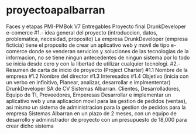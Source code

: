 # proyectoapalbarran
Faces y etapas PMI-PMBok V7 Entregables Proyecto final DrunkDeveloper e-comerce
#1.- idea general del proyecto (introduccion, datos, problematica, necesidad, proposito)
La empresa DrunkDeveloper (empresa ficticia) tiene el proposito de crear un aplicativo web y movil de tipo e-comerce donde se venderan servicios y soluciones de las tecnologias de la informacion, no se tiene ningun antecedentes de ningun sistema  por lo todo se inicia desde cero y con la libertad de utilizar cualquier tecnologi. 
#2.- Resumen de carta de inicio de proyecto (Project Charter)
#1.1 Nombre de la empresa
#1.2 Nombre del director
#1.3 Interesados
#1.4 Objetivo (inicia con un verbo en infinitivo, Planear, analizar, desarrollar e implmententar)
DrunkDeveloper SA de CV Sistemas Albarran.
Clientes, Desarrolladores, Equipo de TI, Proveedores, Emperesas
Desarrollar e implementar un aplicativo web y una aplicacion movil para las gestion de pedidos (ventas), asi mismo un sistema de administracion para la gestion de pedidos para la empresa Sistemas Albarran en un plazo de 2 meses, con un equipo de desarrollo y administrador de proyecto con un presupuesto de 18,000 para crear dicho sistema
